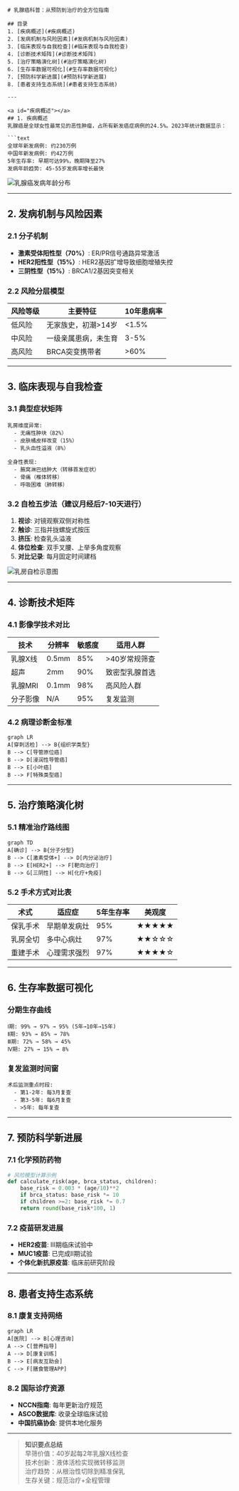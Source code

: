 

```markdump
# 乳腺癌科普：从预防到治疗的全方位指南

## 目录
1. [疾病概述](#疾病概述)  
2. [发病机制与风险因素](#发病机制与风险因素)  
3. [临床表现与自我检查](#临床表现与自我检查)  
4. [诊断技术矩阵](#诊断技术矩阵)  
5. [治疗策略演化树](#治疗策略演化树)  
6. [生存率数据可视化](#生存率数据可视化)  
7. [预防科学新进展](#预防科学新进展)  
8. [患者支持生态系统](#患者支持生态系统)

---

<a id="疾病概述"></a>
## 1. 疾病概述
乳腺癌是全球女性最常见的恶性肿瘤，占所有新发癌症病例的24.5%。2023年统计数据显示：

```text
全球年新发病例: 约230万例  
中国年新发病例: 约42万例  
5年生存率: 早期可达99%，晚期降至27%  
发病年龄趋势: 45-55岁发病率增长最快
```

![乳腺癌发病年龄分布](https://via.placeholder.com/600x400?text=年龄分布示意图)

---

<a id="发病机制与风险因素"></a>
## 2. 发病机制与风险因素

### 2.1 分子机制
- **激素受体阳性型（70%）**: ER/PR信号通路异常激活
- **HER2阳性型（15%）**: HER2基因扩增导致细胞增殖失控
- **三阴性型（15%）**: BRCA1/2基因突变相关

### 2.2 风险分层模型
| 风险等级 | 主要特征 | 10年患病率 |
|---------|---------|-----------|
| 低风险   | 无家族史，初潮>14岁 | <1.5%     |
| 中风险   | 一级亲属患病，未生育 | 3-5%      |
| 高风险   | BRCA突变携带者 | >60%      |

---

<a id="临床表现与自我检查"></a>
## 3. 临床表现与自我检查

### 3.1 典型症状矩阵
```
乳房维度异常:
  - 无痛性肿块（82%）
  - 皮肤橘皮样改变（15%）
  - 乳头血性溢液（8%）

全身性表现:
  - 腋窝淋巴结肿大（转移首发症状）
  - 骨痛（椎体转移）
  - 呼吸困难（肺转移）
```

### 3.2 自检五步法（建议月经后7-10天进行）
1. **视诊**: 对镜观察双侧对称性
2. **触诊**: 三指并拢螺旋式按压
3. **挤压**: 检查乳头溢液
4. **体位检查**: 双手叉腰、上举多角度观察
5. **对比记录**: 每月固定时间建档

![乳房自检示意图](https://via.placeholder.com/600x400?text=自检步骤图解)

---

<a id="诊断技术矩阵"></a>
## 4. 诊断技术矩阵

### 4.1 影像学技术对比
| 技术       | 分辨率 | 敏感度 | 适用人群       |
|------------|--------|--------|----------------|
| 乳腺X线    | 0.5mm  | 85%    | >40岁常规筛查  |
| 超声       | 2mm    | 90%    | 致密型乳腺首选 |
| 乳腺MRI    | 0.1mm  | 98%    | 高风险人群     |
| 分子影像   | N/A    | 95%    | 复发监测       |

### 4.2 病理诊断金标准
```mermaid
graph LR
A[穿刺活检] --> B{组织学类型}
B --> C[导管原位癌]
B --> D[浸润性导管癌]
B --> E[小叶癌]
B --> F[特殊类型癌]
```

---

<a id="治疗策略演化树"></a>
## 5. 治疗策略演化树

### 5.1 精准治疗路线图
```mermaid
graph TD
A[确诊] --> B{分子分型}
B --> C[激素受体+] --> D[内分泌治疗]
B --> E[HER2+] --> F[靶向治疗]
B --> G[三阴性] --> H[化疗+免疫]
```

### 5.2 手术方式对比表
| 术式             | 适应症           | 5年生存率 | 美观度 |
|-------------------|------------------|-----------|--------|
| 保乳手术         | 早期单发病灶     | 95%       | ★★★★★  |
| 乳房全切         | 多中心病灶       | 97%       | ★★☆☆☆  |
| 重建手术         | 心理需求强烈     | 97%       | ★★★★☆  |

---

<a id="生存率数据可视化"></a>
## 6. 生存率数据可视化

### 分期生存曲线
```text
Ⅰ期: 99% → 97% → 95% (5年→10年→15年)
Ⅱ期: 93% → 85% → 78%
Ⅲ期: 72% → 58% → 45%
Ⅳ期: 27% → 15% → 8%
```

### 复发监测时间窗
```
术后监测重点时段:
  - 第1-2年: 每3月复查
  - 第3-5年: 每6月复查
  - >5年: 每年复查
```

---

<a id="预防科学新进展"></a>
## 7. 预防科学新进展

### 7.1 化学预防药物
```python
# 风险模型计算示例
def calculate_risk(age, brca_status, children):
    base_risk = 0.003 * (age/10)**2
    if brca_status: base_risk *= 10
    if children >=2: base_risk *= 0.7
    return round(base_risk*100, 1)
```

### 7.2 疫苗研发进展
- **HER2疫苗**: III期临床试验中
- **MUC1疫苗**: 已完成II期试验
- **个体化新抗原疫苗**: 临床前研究阶段

---

<a id="患者支持生态系统"></a>
## 8. 患者支持生态系统

### 8.1 康复支持网络
```mermaid
graph LR
A[医院] --> B[心理咨询]
A --> C[营养指导]
A --> D[康复训练]
B --> E[病友互助会]
C --> F[膳食管理APP]
```

### 8.2 国际诊疗资源
- **NCCN指南**: 每年更新治疗规范
- **ASCO数据库**: 收录全球临床试验
- **中国抗癌协会**: 提供本地化服务

---

> **知识要点总结**  
> 早筛价值：40岁起每2年乳腺X线检查  
> 技术创新：液体活检实现微转移监测  
> 治疗趋势：从根治性切除到精准保乳  
> 生存关键：规范治疗+全程管理
```